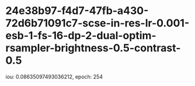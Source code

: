 
# 24e38b97-f4d7-47fb-a430-72d6b71091c7-scse-in-res-lr-0.001-esb-1-fs-16-dp-2-dual-optim-rsampler-brightness-0.5-contrast-0.5
iou: 0.08635097493036212, epoch: 254

